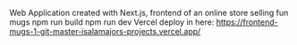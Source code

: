 Web Application created with Next.js, frontend of an online store selling fun mugs
npm run build
npm run dev
Vercel deploy in here: https://frontend-mugs-1-git-master-isalamajors-projects.vercel.app/
